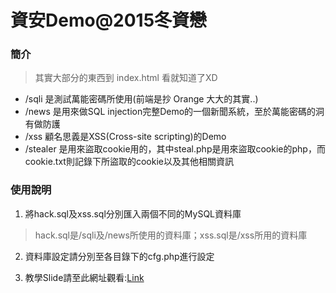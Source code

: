 # 資安Demo@2015冬資戀

### 簡介
>其實大部分的東西到 index.html 看就知道了XD

* /sqli 是測試萬能密碼所使用(前端是抄 Orange 大大的其實..)
* /news 是用來做SQL injection完整Demo的一個新聞系統，至於萬能密碼的洞有做防護
* /xss 顧名思義是XSS(Cross-site scripting)的Demo
* /stealer 是用來盜取cookie用的，其中steal.php是用來盜取cookie的php，而cookie.txt則記錄下所盜取的cookie以及其他相關資訊

### 使用說明

1. 將hack.sql及xss.sql分別匯入兩個不同的MySQL資料庫

  >hack.sql是/sqli及/news所使用的資料庫；xss.sql是/xss所用的資料庫
 
2. 資料庫設定請分別至各目錄下的cfg.php進行設定

3. 教學Slide請至此網址觀看:[Link](http://www.slideshare.net/OuOwwwwww/talk2015)
